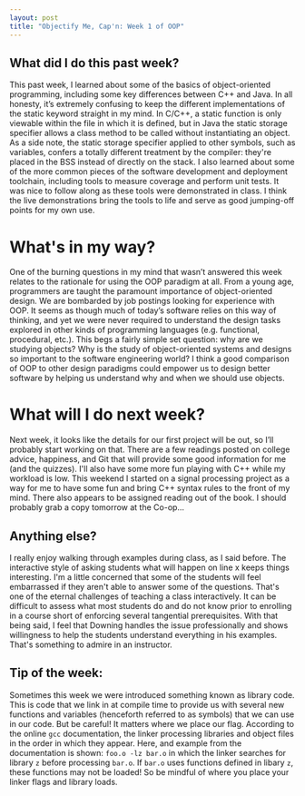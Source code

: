 ```yaml
---
layout: post
title: "Objectify Me, Cap'n: Week 1 of OOP"
---
```


## What did I do this past week?
This past week, I learned about some of the basics of object-oriented programming, including some key differences between C++ and Java. In all honesty, it’s extremely confusing to keep the different implementations of the static keyword straight in my mind. In C/C++, a static function is only viewable within the file in which it is defined, but in Java the static storage specifier allows a class method to be called without instantiating an object. As a side note, the static storage specifier applied to other symbols, such as variables, confers a totally different treatment by the compiler: they're placed in the BSS instead of directly on the stack. I also learned about some of the more common pieces of the software development and deployment toolchain, including tools to measure coverage and perform unit tests. It was nice to follow along as these tools were demonstrated in class. I think the live demonstrations bring the tools to life and serve as good jumping-off points for my own use.

# What's in my way?
One of the burning questions in my mind that wasn’t answered this week relates to the rationale for using the OOP paradigm at all. From a young age, programmers are taught the paramount importance of object-oriented design. We are bombarded by job postings looking for experience with OOP. It seems as though much of today’s software relies on this way of thinking, and yet we were never required to understand the design tasks explored in other kinds of programming languages (e.g. functional, procedural, etc.). This begs a fairly simple set question: why are we studying objects? Why is the study of object-oriented systems and designs so important to the software engineering world? I think a good comparison of OOP to other design paradigms could empower us to design better software by helping us understand why and when we should use objects.

# What will I do next week?
Next week, it looks like the details for our first project will be out, so I’ll probably start working on that. There are a few readings posted on college advice, happiness, and Git that will provide some good information for me (and the quizzes). I'll also have some more fun playing with C++ while my workload is low. This weekend I started on a signal processing project as a way for me to have some fun and bring C++ syntax rules to the front of my mind. There also appears to be assigned reading out of the book. I should probably grab a copy tomorrow at the Co-op…

## Anything else?
I really enjoy walking through examples during class, as I said before. The interactive style of asking students what will happen on line x keeps things interesting. I'm a little concerned that some of the students will feel embarrassed if they aren't able to answer some of the questions. That's one of the eternal challenges of teaching a class interactively. It can be difficult to assess what most students do and do not know prior to enrolling in a course short of enforcing several tangential prerequisites. With that being said, I feel that Downing handles the issue professionally and shows willingness to help the students understand everything in his examples. That's something to admire in an instructor.

## Tip of the week: 
Sometimes this week we were introduced something known as library code. This is code that we link in at compile time to provide us with several new functions and variables (henceforth referred to as symbols) that we can use in our code. But be careful! It matters where we place our flag. According to the online `gcc` documentation, the linker processing libraries and object files in the order in which they appear. Here, and example from the documentation is shown&#58;
`foo.o -lz bar.o`
in which the linker searches for library `z` before processing `bar.o`. If `bar.o` uses functions defined in libary `z`, these functions may not be loaded! So be mindful of where you place your linker flags and library loads.



